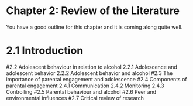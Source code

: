 #  Chapter 2: Review of the Literature
You have a good outline for this chapter and it is coming along quite well.

# 2.1 Introduction  
#2.2 Adolescent behaviour in relation to alcohol
	 2.2.1 Adolescence and adolescent behavior
	 2.2.2 Adolescent behavior and alcohol
#2.3 The importance of parental engagement and adolescence
#2.4 Components of parental engagement
	 2.4.1 Communication
	 2.4.2 Monitoring
	 2.4.3 Controlling
#2.5 Parental behaviour and alcohol
#2.6 Peer and environmental influences
#2.7 Critical review of research



    
    
    
    
    
    
    
    
    
    
    
    
    
    
    
    
    
    
    
    
    
    
    
    
    
    
    
    
    